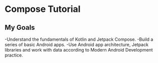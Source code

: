 Compose Tutorial
==================================


My Goals
------------
-Understand the fundamentals of Kotlin and Jetpack Compose.
-Build a series of basic Android apps.
-Use Android app architecture, Jetpack libraries and work with data according to Modern Android Development practice.
